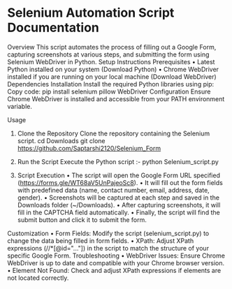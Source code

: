 # Selenium Automation Script Documentation

Overview
This script automates the process of filling out a Google Form, capturing screenshots at various steps, and submitting the form using Selenium WebDriver in Python.
Setup Instructions
Prerequisites
•	Latest Python installed on your system (Download Python)
•	Chrome WebDriver installed if you are running on your local machine (Download WebDriver)
Dependencies Installation
Install the required Python libraries using pip:
Copy code:
		pip install selenium pillow
WebDriver Configuration
Ensure Chrome WebDriver is installed and accessible from your PATH environment variable.

Usage
1.	Clone the Repository
Clone the repository containing the Selenium script.
cd Downloads
git clone https://github.com/Saptarshi2120/Selenium_Form

2.	Run the Script
Execute the Python script :-
python Selenium_script.py

3.	Script Execution
•	The script will open the Google Form URL specified (https://forms.gle/WT68aV5UnPajeoSc8).
•	It will fill out the form fields with predefined data (name, contact number, email, address, date, gender).
•	Screenshots will be captured at each step and saved in the Downloads folder (~/Downloads).
•	After capturing screenshots, it will fill in the CAPTCHA field automatically.
•	Finally, the script will find the submit button and click it to submit the form.

Customization
•	Form Fields: Modify the script (selenium_script.py) to change the data being filled in form fields.
•	XPath: Adjust XPath expressions (//*[@id="..."]) in the script to match the structure of your specific Google Form.
Troubleshooting
•	WebDriver Issues: Ensure Chrome WebDriver is up to date and compatible with your Chrome browser version.
•	Element Not Found: Check and adjust XPath expressions if elements are not located correctly.




